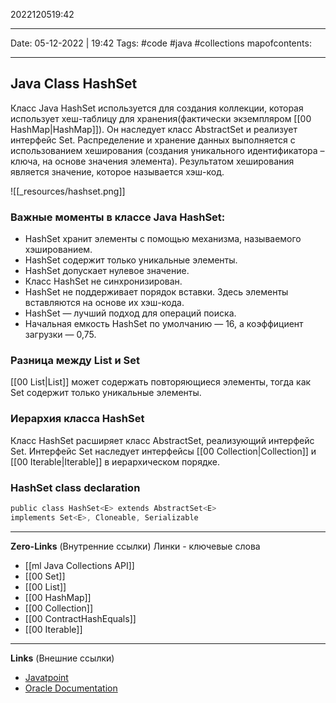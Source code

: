2022120519:42
___
Date: 05-12-2022 | 19:42
Tags: #code #java #collections 
mapofcontents:
___
## Java Class HashSet
Класс Java HashSet используется для создания коллекции, которая использует хеш-таблицу для хранения(фактически экземпляром [[00 HashMap|HashMap]]). Он наследует класс AbstractSet и реализует интерфейс Set.
Распределение и хранение данных выполняется с использованием хеширования (создания уникального идентификатора – ключа, на основе значения элемента). 
Результатом хеширования является значение, которое называется хэш-код.

![[_resources/hashset.png]]

### Важные моменты в классе Java HashSet: 
- HashSet хранит элементы с помощью механизма, называемого хэшированием. 
- HashSet содержит только уникальные элементы. 
- HashSet допускает нулевое значение. 
- Класс HashSet не синхронизирован. 
- HashSet не поддерживает порядок вставки. Здесь элементы вставляются на основе их хэш-кода.
- HashSet — лучший подход для операций поиска. 
- Начальная емкость HashSet по умолчанию — 16, а коэффициент загрузки — 0,75.

### Разница между List и Set
[[00 List|List]] может содержать повторяющиеся элементы, тогда как Set содержит только уникальные элементы.

### Иерархия класса HashSet 
Класс HashSet расширяет класс AbstractSet, реализующий интерфейс Set. 
Интерфейс Set наследует интерфейсы [[00 Collection|Collection]] и [[00 Iterable|Iterable]] в иерархическом порядке.

### HashSet class declaration
```java
public class HashSet<E> extends AbstractSet<E> 
implements Set<E>, Cloneable, Serializable
```

-----
**Zero-Links**  (Внутренние ссылки) Линки - ключевые слова
- [[ml Java Collections API]]
- [[00 Set]]
- [[00 List]]
- [[00 HashMap]]
- [[00 Collection]]
- [[00 ContractHashEquals]]
- [[00 Iterable]]

------
**Links** (Внешние ссылки)
- [Javatpoint](https://www.javatpoint.com/java-hashset)
- [Oracle Documentation](https://docs.oracle.com/javase/7/docs/api/java/util/HashSet.html)

